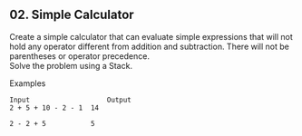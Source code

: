 ## 02. Simple Calculator

Create a simple calculator that can evaluate simple expressions that will not hold any operator different from addition and subtraction. There will not be parentheses or operator precedence.<br>
Solve the problem using a Stack.

Examples

```
Input	                Output
2 + 5 + 10 - 2 - 1	14

2 - 2 + 5	        5
```
